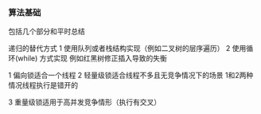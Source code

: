### 算法基础
包括几个部分和平时总结

递归的替代方式
1 使用队列或者栈结构实现（例如二叉树的层序遍历）
2 使用循环(while) 方式实现 例如红黑树修正插入导致的失衡


1 偏向锁适合一个线程
2 轻量级锁适合线程不多且无竞争情况下的场景
1和2两种情况线程执行是错开的

3 重量级锁适用于高并发竞争情形（执行有交叉）